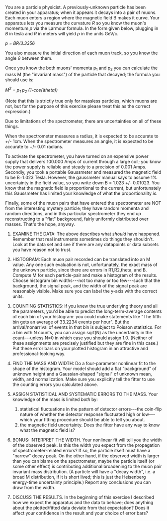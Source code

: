 You are a particle physicist.  A previously-unknown particle has been created in your apparatus; when it appears it decays into a pair of muons.  Each muon enters a region where the magnetic field B makes it curve.  Your apparatus lets you measure the curvature $R$ so you know the muon's momentum _p_ via the Larmour formula.  In the form given below, plugging in _B_ in tesla and _R_ in meters will yield _p_ in the units GeV/c.

_p = BR/3.3356_ 


You also measure the initial direction of each muon track, so you know the angle $\theta$ between them.
 
Once you know the both muons' momenta p<sub>1</sub> and p<sub>2</sub> you can calculate the mass M (the "invariant mass") of the particle that decayed; the formula you should use is: 

_M<sup>2</sup> = p<sub>1</sub> p<sub>2</sub> (1-cos(\theta))_ 

(Note that this is strictly true only for massless particles, which muons are not, but for the purpose of this exercise please treat this as the correct expression.)  

Due to limitations of the spectrometer, there are uncertainties on all of these things.

When the spectrometer measures a radius, it is expected to be accurate to +/- 1cm.
When the spectrometer measures an angle, it is expected to be accurate to +/- 0.01 radians.

To activate the spectrometer, you have turned on an expensive power supply that delivers 100.000 Amps of current through a large coil; you know the power supply is reliable and steady to a precision of 0.001 Amps.  Secondly, you took a portable Gaussmeter and measured the magnetic field to be B=1.023 Tesla.  However, the gaussmeter manual says to assume 1% uncertainty in the field value, so you write down B = 1.023 +/- 0.01023.  You know that the magnetic field is proportional to the current, but unfortunately this Gaussmeter has limited your knowledge of what the proportionality *is*.  

Finally, some of the muon pairs that have entered the spectrometer are NOT from the interesting mystery particle; they have random momenta and random directions, and in this particular spectrometer they end up reconstructing to a "flat" background, fairly uniformly distributed over masses. That's the hope, anyway.  

1. EXAMINE THE DATA: The above describes what *should* have happened.  Remember that real instruments sometimes do things they shouldn't.  Look at the data set and see if there are any datapoints or data subsets you have reason not to trust.    

2. HISTOGRAM: Each muon pair recorded can be translated into an M value.  Any one such evaluation is not, unfortunately, the exact mass of the unknown particle, since there are errors in R1,R2,theta, and B.   Compute M for each particle-pair and make a histogram of the results.  Choose histogram bin widths---not too many or too few---such that the background, the signal peak, and the width of the signal peak are reasonably visible.  Make sure you can label the y-axis with the correct units. 

3. COUNTING STATISTICS: If you knew the true underlying theory and all the parameters, you'd be able to predict the long-term-average contents of each bin of your histogram: you could make statements like "The fifth bin gets an average of 33.2234 events per hour".  But the arrival/nonarrival of events in that bin is subject to Poisson statistics.  For a bin with N counts, you can assign sqrt(N) as the uncertainty in the count---unless N=0 in which case you should assign 1.0.  (Neither of these assignments are precisely justified but they are fine in this case.)  Put these error bars on your plotted histogram in an attractive and professional-looking way. 

4. FIND THE MASS AND WIDTH: Do a four-parameter nonlinear fit to the shape of the histogram.  Your model should add a flat "background" of unknown height and a Gaussian-shaped "signal" of unknown mean, width, and normalization.  Make sure you explicitly tell the fitter to use the counting errors you calculated above.

5. ASSIGN STATISTICAL AND SYSTEMATIC ERRORS TO THE MASS. Your knowledge of the mass is limited *both* by:
   1. statistical fluctuations in the pattern of detector errors---the coin-flip nature of whether the detector response fluctuated high or low---which your fitting procedure should be able to tell you about.
   2. the magnetic field uncertainty. Does the fitter have any way to know what the magnetic field is?

6. BONUS: INTERPRET THE WIDTH.  Your nonlinear fit will tell you the width of the observed peak.  Is this the width you expect from the propagation of spectrometer-related errors?  If so, the particle itself must have a "narrow" decay peak.  On the other hand, if the observed width is larger than you can blame on the spectrometer, maybe the particle itself (or some other effect) is contributing additional broadening to the muon pair invariant mass distribution.  (A particle will have a "decay width", i.e. a broad M distribution, if it is short lived; this is just the Heisenberg energy-time uncertainty principle.)  Report any conclusions you can draw from the width.

7. DISCUSS THE RESULTS. In the beginning of this exercise I described how we expect the apparatus and the data to behave; does anything about the plotted/fitted data deviate from that expectation?  Does it affect your confidence in the result and your choice of error bars? 
